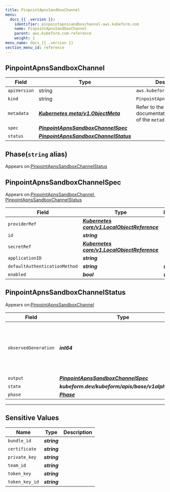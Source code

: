 ```yaml
---
title: PinpointApnsSandboxChannel
menu:
  docs_{{ .version }}:
    identifier: pinpointapnssandboxchannel-aws.kubeform.com
    name: PinpointApnsSandboxChannel
    parent: aws.kubeform.com-reference
    weight: 1
menu_name: docs_{{ .version }}
section_menu_id: reference
---
```


## PinpointApnsSandboxChannel
| Field | Type | Description |
| ------ | ----- | ----------- |
| `apiVersion` | string | `aws.kubeform.com/v1alpha1` |
|    `kind` | string | `PinpointApnsSandboxChannel` |
| `metadata` | ***[Kubernetes meta/v1.ObjectMeta](https://v1-18.docs.kubernetes.io/docs/reference/generated/kubernetes-api/v1.18/#objectmeta-v1-meta)***|Refer to the Kubernetes API documentation for the fields of the `metadata` field.|
| `spec` | ***[PinpointApnsSandboxChannelSpec](#pinpointapnssandboxchannelspec)***||
| `status` | ***[PinpointApnsSandboxChannelStatus](#pinpointapnssandboxchannelstatus)***||
## Phase(`string` alias)

Appears on:[PinpointApnsSandboxChannelStatus](#pinpointapnssandboxchannelstatus)

## PinpointApnsSandboxChannelSpec

Appears on:[PinpointApnsSandboxChannel](#pinpointapnssandboxchannel), [PinpointApnsSandboxChannelStatus](#pinpointapnssandboxchannelstatus)

| Field | Type | Description |
| ------ | ----- | ----------- |
| `providerRef` | ***[Kubernetes core/v1.LocalObjectReference](https://v1-18.docs.kubernetes.io/docs/reference/generated/kubernetes-api/v1.18/#localobjectreference-v1-core)***||
| `id` | ***string***||
| `secretRef` | ***[Kubernetes core/v1.LocalObjectReference](https://v1-18.docs.kubernetes.io/docs/reference/generated/kubernetes-api/v1.18/#localobjectreference-v1-core)***||
| `applicationID` | ***string***||
| `defaultAuthenticationMethod` | ***string***| ***(Optional)*** |
| `enabled` | ***bool***| ***(Optional)*** |
## PinpointApnsSandboxChannelStatus

Appears on:[PinpointApnsSandboxChannel](#pinpointapnssandboxchannel)

| Field | Type | Description |
| ------ | ----- | ----------- |
| `observedGeneration` | ***int64***| ***(Optional)*** Resource generation, which is updated on mutation by the API Server.|
| `output` | ***[PinpointApnsSandboxChannelSpec](#pinpointapnssandboxchannelspec)***| ***(Optional)*** |
| `state` | ***kubeform.dev/kubeform/apis/base/v1alpha1.State***| ***(Optional)*** |
| `phase` | ***[Phase](#phase)***| ***(Optional)*** |
---
## Sensitive Values
| Name | Type | Description |
|------|------|-------------|
| `bundle_id` | ***string*** ||
| `certificate` | ***string*** ||
| `private_key` | ***string*** ||
| `team_id` | ***string*** ||
| `token_key` | ***string*** ||
| `token_key_id` | ***string*** ||
